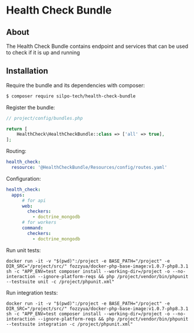 # Health Check Bundle #

## About ##

The Health Check Bundle contains endpoint and services that can be used to check if it is up and running

## Installation ##

Require the bundle and its dependencies with composer:

```bash
$ composer require silpo-tech/health-check-bundle
```

Register the bundle:

```php
// project/config/bundles.php

return [
    HealthCheck\HealthCheckBundle::class => ['all' => true],
];
```

Routing:

```yaml
health_check:
  resource: '@HealthCheckBundle/Resources/config/routes.yaml'
```

Configuration:

```yaml
health_check:
  apps:
      # for api
      web:
        checkers:
          - doctrine_mongodb
      # for workers
      command:
        checkers:
          - doctrine_mongodb
```

Run unit tests:

```shell
docker run -it -v "$(pwd)":/project -e BASE_PATH="/project" -e DIR_SRC="/project/src/" fozzyua/docker-php-base-image:v1.0.7-php8.3.1 sh -c "APP_ENV=test composer install --working-dir=/project -o --no-interaction --ignore-platform-reqs && php /project/vendor/bin/phpunit --testsuite unit -c /project/phpunit.xml"
```

Run integration tests:

```shell
docker run -it -v "$(pwd)":/project -e BASE_PATH="/project" -e DIR_SRC="/project/src/" fozzyua/docker-php-base-image:v1.0.7-php8.3.1 sh -c "APP_ENV=test composer install --working-dir=/project -o --no-interaction --ignore-platform-reqs && php /project/vendor/bin/phpunit --testsuite integration -c /project/phpunit.xml"
```
